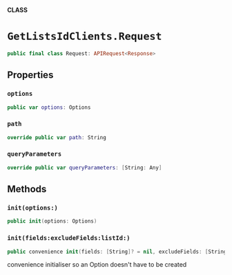 **CLASS**

# `GetListsIdClients.Request`

```swift
public final class Request: APIRequest<Response>
```

## Properties
### `options`

```swift
public var options: Options
```

### `path`

```swift
override public var path: String
```

### `queryParameters`

```swift
override public var queryParameters: [String: Any]
```

## Methods
### `init(options:)`

```swift
public init(options: Options)
```

### `init(fields:excludeFields:listId:)`

```swift
public convenience init(fields: [String]? = nil, excludeFields: [String]? = nil, listId: String)
```

convenience initialiser so an Option doesn't have to be created
